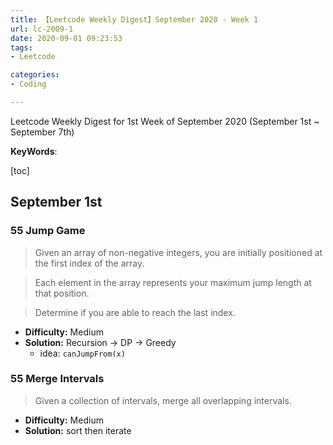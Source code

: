 ```yaml
---
title: 【Leetcode Weekly Digest】September 2020 - Week 1
url: lc-2009-1
date: 2020-09-01 09:23:53
tags: 
- Leetcode

categories: 
- Coding

---
```


Leetcode Weekly Digest for 1st Week of September 2020 (September 1st ~ September 7th)

**KeyWords**: 

[toc]

<!--more-->

## September 1st

### 55 Jump Game

> Given an array of non-negative integers, you are initially positioned at the first index of the array.

> Each element in the array represents your maximum jump length at that position.

> Determine if you are able to reach the last index.

- **Difficulty:** Medium
- **Solution:** Recursion -> DP -> Greedy
  - idea: `canJumpFrom(x)`

### 55 Merge Intervals

> Given a collection of intervals, merge all overlapping intervals.

- **Difficulty:** Medium 
- **Solution:** sort then iterate



